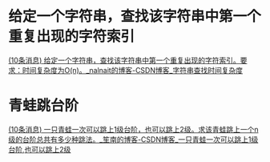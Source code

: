 # 给定一个字符串，查找该字符串中第一个重复出现的字符索引
[(10条消息) 给定一个字符串，查找该字符串中第一个重复出现的字符索引。要求：时间复杂度为O(n)。_nalnait的博客-CSDN博客_字符串查找时间复杂度](https://blog.csdn.net/nalnait/article/details/81160451)

# 青蛙跳台阶
[(10条消息) 一只青蛙一次可以跳上1级台阶，也可以跳上2级。求该青蛙跳上一个n级的台阶总共有多少种跳法。_笙南的博客-CSDN博客_一只青蛙一次可以跳上1级台阶,也可以跳上2级](https://blog.csdn.net/weixin_38118016/article/details/79068755)



